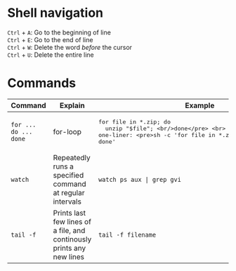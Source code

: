 # Shell navigation
`Ctrl` + `A`: Go to the beginning of line   
`Ctrl` + `E`: Go to the end of line   
`Ctrl` + `W`: Delete the word _before_ the cursor   
`Ctrl` + `U`: Delete the entire line


# Commands
| Command | Explain | Example |
|----------|----------|----------|
| `for ... do ... done` | for-loop | <pre>for file in *.zip; do <br/>&nbsp;&nbsp;unzip "$file"; <br/>done</pre> <br> one-liner: <pre>sh -c 'for file in *.zip; do unzip "$file"; done'</pre> |
| `watch` | Repeatedly runs a specified command at regular intervals | `watch ps aux \| grep gvi`  |
| `tail -f` | Prints last few lines of a file, and continously prints any new lines | `tail -f filename` |
